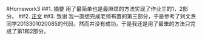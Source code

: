 #Homework3
##1. 摘要
  用了最简单也是最麻烦的方法实现了作业三的1，2部分。
##2. [正文](computationalphysics_N2013301020086/homework3/homework3.py)
##3. 致谢
  我一直想完成老师布置的第三部分，于是参考了刘文焘同学2013301020085的代码，然而并没有成功。于是我还是用了最笨的方法只完成了第1和2部分。
